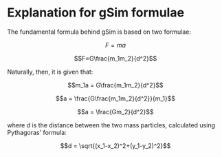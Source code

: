# Explanation for gSim formulae

The fundamental formula behind gSim is based on two formulae:

$$F=ma$$

$$F=G\frac{m_1m_2}{d^2}$$

Naturally, then, it is given that:

$$m_1a = G\frac{m_1m_2}{d^2}$$

$$a = \frac{G\frac{m_1m_2}{d^2}}{m_1}$$

$$a = \frac{Gm_2}{d^2}$$

where $d$ is the distance between the two mass particles, calculated using Pythagoras' formula:

$$d = \sqrt{(x_1-x_2)^2+(y_1-y_2)^2}$$


